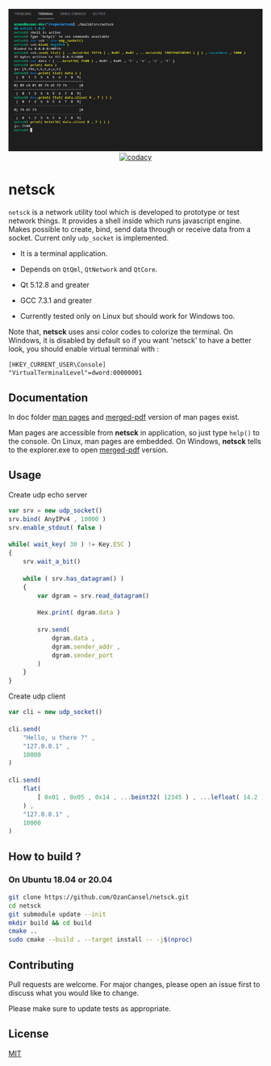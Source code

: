 <p align="center">
  <img src="media/netsck-ss-1.png">
  
  <a href="https://github.com/OzanCansel/netsck/actions/workflows/cmake-gcc-ubuntu-2004.yml">
    <img src="https://github.com/OzanCansel/netsck/actions/workflows/cmake-gcc-ubuntu-2004.yml/badge.svg" alt="codacy"/>
  </a>
</p>

# netsck
`netsck` is a network utility tool which is developed to prototype or test network things. It provides a shell inside which runs javascript engine. Makes possible to create, bind, send data through or receive data from a socket. Current only `udp_socket` is implemented.

- It is a terminal application.

- Depends on `QtQml`, `QtNetwork` and `QtCore`.

- Qt 5.12.8 and greater

- GCC 7.3.1 and greater

- Currently tested only on Linux but should work for Windows too.

Note that, __netsck__ uses ansi color codes to colorize the terminal. On Windows, it is disabled by default so if you want 'netsck' to have a better look, you should enable virtual terminal with :
```
[HKEY_CURRENT_USER\Console]
"VirtualTerminalLevel"=dword:00000001
```

## Documentation
In doc folder [man pages](https://github.com/OzanCansel/netsck/blob/master/doc) and [merged-pdf](https://github.com/OzanCansel/netsck/blob/master/doc/netsck-js-api.pdf) version of man pages exist.

Man pages are accessible from __netsck__ in application, so just type `help()` to the console.
On Linux, man pages are embedded.
On Windows, __netsck__ tells to the explorer.exe to open [merged-pdf](https://github.com/OzanCansel/netsck/blob/master/doc/netsck-js-api.pdf) version.

## Usage
Create udp echo server

``` Javascript
var srv = new udp_socket()
srv.bind( AnyIPv4 , 10000 )
srv.enable_stdout( false )

while( wait_key( 30 ) != Key.ESC )
{
    srv.wait_a_bit()
    
    while ( srv.has_datagram() )
    {
        var dgram = srv.read_datagram()
        
        Hex.print( dgram.data )
        
        srv.send(
            dgram.data ,
            dgram.sender_addr ,
            dgram.sender_port
        )
    }
}
```
Create udp client

``` Javascript
var cli = new udp_socket()

cli.send(
    "Hello, u there ?" ,
    "127.0.0.1" ,
    10000
)

cli.send(
    flat(
        [ 0x01 , 0x05 , 0x14 , ...beint32( 12345 ) , ...lefloat( 14.2 ) ]
    ) ,
    "127.0.0.1" ,
    10000
)
```

## How to build ?
### On Ubuntu 18.04 or 20.04

```bash
git clone https://github.com/OzanCansel/netsck.git
cd netsck
git submodule update --init
mkdir build && cd build
cmake ..
sudo cmake --build . --target install -- -j$(nproc)
```

## Contributing
Pull requests are welcome. For major changes, please open an issue first to discuss what you would like to change.

Please make sure to update tests as appropriate.

## License
[MIT](https://raw.githubusercontent.com/OzanCansel/netsck/master/LICENSE)
